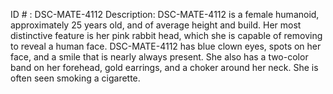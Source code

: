 ID # : DSC-MATE-4112
Description: DSC-MATE-4112 is a female humanoid, approximately 25 years old, and of average height and build. Her most distinctive feature is her pink rabbit head, which she is capable of removing to reveal a human face. DSC-MATE-4112 has blue clown eyes, spots on her face, and a smile that is nearly always present. She also has a two-color band on her forehead, gold earrings, and a choker around her neck. She is often seen smoking a cigarette.